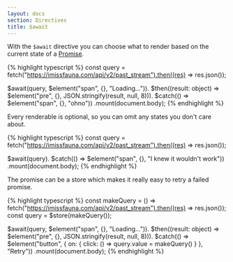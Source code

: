 ```yaml
---
layout: docs
section: Directives
title: $await
---
```


With the `$await` directive you can choose what to render based on the current state of a [Promise](https://developer.mozilla.org/en-US/docs/Web/JavaScript/Reference/Global_Objects/Promise).

{% highlight typescript %}
const query = fetch("https://imissfauna.com/api/v2/past_stream").then((res) => res.json());

$await(query, $element("span", {}, "Loading...")).
$then((result: object) => $element("pre", {}, JSON.stringify(result, null, 8))).
$catch(() => $element("span", {}, "ohno"))
.mount(document.body);
{% endhighlight %}

Every renderable is optional, so you can omit any states you don't care about.

{% highlight typescript %}
const query = fetch("https://imissfauna.com/api/v2/past_stream").then((res) => res.json());

$await(query).
$catch(() => $element("span", {}, "I knew it wouldn't work"))
.mount(document.body);
{% endhighlight %}

The promise can be a store which makes it really easy to retry a failed promise.

{% highlight typescript %}
const makeQuery = () => fetch("https://imissfauna.com/api/v2/past_stream").then((res) => res.json());
const query = $store(makeQuery());

$await(query, $element("span", {}, "Loading...")).
$then((result: object) => $element("pre", {}, JSON.stringify(result, null, 8))).
$catch(() => $element("button", { on: { click: () => query.value = makeQuery() } }, "Retry"))
.mount(document.body);
{% endhighlight %}
